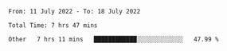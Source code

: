 <!--START_SECTION:waka-->

```text
From: 11 July 2022 - To: 18 July 2022

Total Time: 7 hrs 47 mins

Other   7 hrs 11 mins   ████████████░░░░░░░░░░░░░   47.99 %
```

<!--END_SECTION:waka-->